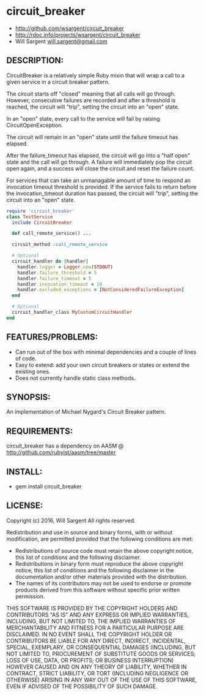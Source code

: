 # circuit_breaker

* http://github.com/wsargent/circuit_breaker
* http://rdoc.info/projects/wsargent/circuit_breaker
* Will Sargent <will.sargent@gmail.com>

## DESCRIPTION:

CircuitBreaker is a relatively simple Ruby mixin that will wrap
a call to a given service in a circuit breaker pattern.

The circuit starts off "closed" meaning that all calls will go through.
However, consecutive failures are recorded and after a threshold is reached,
the circuit will "trip", setting the circuit into an "open" state.

In an "open" state, every call to the service will fail by raising
CircuitOpenException.

The circuit will remain in an "open" state until the failure timeout has
elapsed.

After the failure_timeout has elapsed, the circuit will go into
a "half open" state and the call will go through.  A failure will
immediately pop the circuit open again, and a success will close the
circuit and reset the failure count.

For services that can take an unmanagable amount of time to respond an
invocation timeout threshold is provided.  If the service fails to return
before the invocation_timeout duration has passed, the circuit will "trip",
setting the circuit into an "open" state.
```rb
require 'circuit_breaker'
class TestService
  include CircuitBreaker

  def call_remote_service() ...

  circuit_method :call_remote_service

  # Optional
  circuit_handler do |handler|
    handler.logger = Logger.new(STDOUT)
    handler.failure_threshold = 5
    handler.failure_timeout = 5
    handler.invocation_timeout = 10
    handler.excluded_exceptions = [NotConsideredFailureException]
  end

  # Optional
  circuit_handler_class MyCustomCircuitHandler
end
```

## FEATURES/PROBLEMS:

* Can run out of the box with minimal dependencies and a couple of lines of code.
* Easy to extend: add your own circuit breakers or states or extend the existing ones.
* Does not currently handle static class methods.

## SYNOPSIS:

An implementation of Michael Nygard's Circuit Breaker pattern.

## REQUIREMENTS:

circuit_breaker has a dependency on AASM @ http://github.com/rubyist/aasm/tree/master

## INSTALL:

* gem install circuit_breaker

## LICENSE:

Copyright (c) 2016, Will Sargent
All rights reserved.

Redistribution and use in source and binary forms, with or without modification, are permitted provided that the
following conditions are met:

  * Redistributions of source code must retain the above copyright notice, this list of conditions and the following
    disclaimer.
  * Redistributions in binary form must reproduce the above copyright notice, this list of conditions and the following
    disclaimer in the documentation and/or other materials provided with the distribution.
  * The names of its contributors may not be used to endorse or promote products derived from this software without
    specific prior written permission.

THIS SOFTWARE IS PROVIDED BY THE COPYRIGHT HOLDERS AND CONTRIBUTORS "AS IS" AND ANY EXPRESS OR IMPLIED WARRANTIES,
INCLUDING, BUT NOT LIMITED TO, THE IMPLIED WARRANTIES OF MERCHANTABILITY AND FITNESS FOR A PARTICULAR PURPOSE ARE
DISCLAIMED. IN NO EVENT SHALL THE COPYRIGHT HOLDER OR CONTRIBUTORS BE LIABLE FOR ANY DIRECT, INDIRECT, INCIDENTAL,
SPECIAL, EXEMPLARY, OR CONSEQUENTIAL DAMAGES (INCLUDING, BUT NOT LIMITED TO, PROCUREMENT OF SUBSTITUTE GOODS OR
SERVICES; LOSS OF USE, DATA, OR PROFITS; OR BUSINESS INTERRUPTION) HOWEVER CAUSED AND ON ANY THEORY OF LIABILITY,
WHETHER IN CONTRACT, STRICT LIABILITY, OR TORT (INCLUDING NEGLIGENCE OR OTHERWISE) ARISING IN ANY WAY OUT OF THE
USE OF THIS SOFTWARE, EVEN IF ADVISED OF THE POSSIBILITY OF SUCH DAMAGE.
